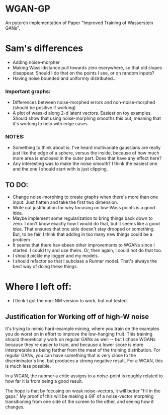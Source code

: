 # WGAN-GP
An pytorch implementation of Paper "Improved Training of Wasserstein GANs".

# Sam's differences
* Adding noise-morpher
* Making Wass-distance pull towards zero everywhere, so that old slopes disappear. Should I do that on the points I see, or on random inputs?
* Having noise bounded and uniformly distributed...

### Important graphs:
* Differences between noise-morphed errors and non-noise-morphed (should be positive if working)
* A plot of wass-d along 2-d latent vectors. Easiest on toy examples. Should show that using noise-morphing smooths this out, meaning that it's working to help with edge cases

### NOTES:
* Something to think about is: I've heard multivariate gaussians are really just like the edge of a sphere, versus the inside, because of how much more area is enclosed in the outer part. Does that have any effect here?
* Any interesting was to make the noise smooth? I think the easiest one and the one I should start with is just clipping.  

## TO DO:
* Change noise-morphing to create graphs when there's more than one input. Just flatten and take the first two dimension.
* Write out justification for why focusing on low-Wass points is a good idea.
* Maybe implement some regularization to bring things back down to zero. I don't know exactly how I would do that,
  but it seems like a good idea. That ensures that one side doesn't stay drooped or something. But,
  to be fair, I think that adding in too many new things could be a problem
* It seems that there hav ebeen other improvements to WGANs since I started. I could try and use theirs.
  Or, then again, I could not do that too.
* I should pickle my logger and my models.
* I should refactor so that I subclass a Runner model. That's always the best way of doing these things.

# Where I left off:
* I think I got the non-NM version to work, but not tested.


## Justification for Working off of high-W noise
It's trying to mimic hard-example mining, where you train on the examples you do worst on in effort to
improve the low-hanging fruit. This training should theoretically work on regular GANs as well -- but
I chose WGANs because they're easier to train, and because a lower score is more interpretable as being farther
from the meat of the training distribution. For regular GANs, you can have something that is very close to the
discriminator's line, but produces a strong negative result. For a WGAN, this is much less possible.

In a WGAN, the nubmer a critic assigns to a noise-point is roughly related to how far it is from being a good result.

The hope is that by focusing on weak noise-vectors, it will better "fill in the gaps." My proof of this will be
making a GIF of a noise-vector morphing transitioning from one side of the screen to the other, and seeing how it changes.
